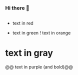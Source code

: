 <!-- ![header](https://capsule-render.vercel.app/api?type=waving&color=auto&height=300&section=header&text=capsule%20render&fontSize=90&animation=fadeIn&fontAlignY=38&desc=Decorate%20GitHub%20Profile%20or%20any%20Repo%20like%20me!&descAlignY=51&descAlign=62)
<p align='left'> Hi! I'm Vincent Sullivan </p>
<p align='left'>
  <a href="">
    <img src=""/>
  </a>
  <a href="">
    <img src=""/>
  </a>
</p>
 -->
 
### Hi there 👋

```

```
- text in red
+ text in green
! text in orange
# text in gray
@@ text in purple (and bold)@@
```

```

<!--
**vlsulliv/vlsulliv** is a ✨ _special_ ✨ repository because its `README.md` (this file) appears on your GitHub profile.

Here are some ideas to get you started:

- 🔭 I’m currently working on ...
- 🌱 I’m currently learning ...
- 👯 I’m looking to collaborate on ...
- 🤔 I’m looking for help with ...
- 💬 Ask me about ...
- 📫 How to reach me: ...
- 😄 Pronouns: ...
- ⚡ Fun fact: ...
-->

